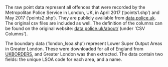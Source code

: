 The raw point data represent all offences that were recorded by the Metropolitan Police Service in London, UK, in April 2017 (‘points1.shp’) and May 2017 (‘points2.shp’). They are publicly available from [data.police.uk](https://data.police.uk/data/). The original csv files are included as well. The definition of the columns can be found on the original website: [data.police.uk/about/](https://data.police.uk/about/#general) (under 'CSV Columns').

The boundary data (‘london_lsoa.shp’) represent Lower Super Output Areas in Greater London. These were downloaded for all of England from [UKBORDERS](https://borders.ukdataservice.ac.uk/), and Greater London was then extracted. The data contain two fields: the unique LSOA code for each area, and a name.
